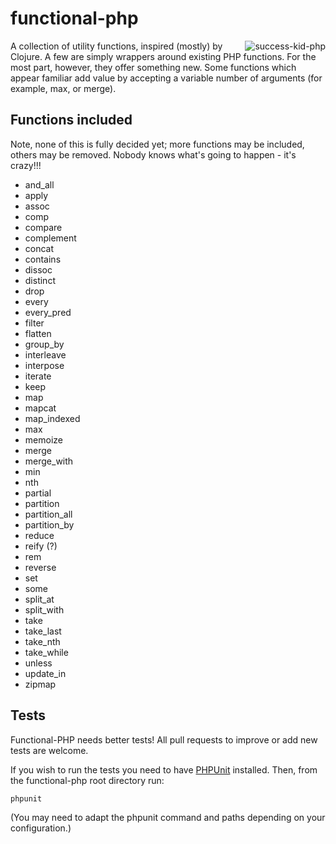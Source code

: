 functional-php
==============

<img src="https://github.com/downloads/nicl/functional-php/functional-php.png"
 alt="success-kid-php" align="right"/>

A collection of utility functions, inspired (mostly) by Clojure. A few are
simply wrappers around existing PHP functions. For the most part, however, they
offer something new. Some functions which appear familiar add value by accepting
a variable number of arguments (for example, max, or merge).

Functions included
------------------

Note, none of this is fully decided yet; more functions may be included, others
may be removed. Nobody knows what's going to happen - it's crazy!!!

* and_all
* apply
* assoc
* comp
* compare
* complement
* concat
* contains
* dissoc
* distinct
* drop
* every
* every_pred
* filter
* flatten
* group_by
* interleave
* interpose
* iterate
* keep
* map
* mapcat
* map_indexed
* max
* memoize
* merge
* merge_with
* min
* nth
* partial
* partition
* partition_all
* partition_by
* reduce
* reify (?)
* rem
* reverse
* set
* some
* split_at
* split_with
* take
* take_last
* take_nth
* take_while
* unless
* update_in
* zipmap

Tests
-----

Functional-PHP needs better tests! All pull requests to improve or add new tests
are welcome.

If you wish to run the tests you need to have
[PHPUnit](https://github.com/sebastianbergmann/phpunit/) installed. Then, from
the functional-php root directory run:

    phpunit

(You may need to adapt the phpunit command and paths depending on your
configuration.)